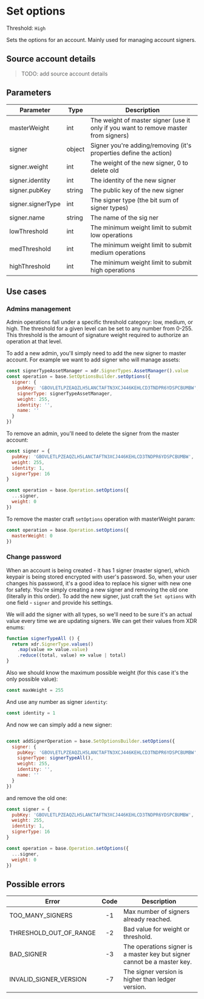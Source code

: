 # Set options  

Threshold: `High`

Sets the options for an account. Mainly used for managing account signers. 

## Source account details

> TODO: add source account details

## Parameters

| Parameter             | Type | Description        |
|-----------------------|------|--------------------|
| masterWeight          |   int      | The weight of master signer (use it only if you want to remove master from signers) |
| signer                |   object   | Signer you're adding/removing (it's properties define the action) |
| signer.weight         |   int      | The weight of the new signer, 0 to delete old |
| signer.identity       |   int      | The identity of the new signer |
| signer.pubKey         |   string   | The public key of the new signer |
| signer.signerType     |   int      | The signer type (the bit sum of signer types) |
| signer.name           |   string   | The name of the sig ner |
| lowThreshold          |   int      | The minimum weight limit to submit low operations |
| medThreshold          |   int      | The minimum weight limit to submit medium operations |
| highThreshold         |   int      | The minimum weight limit to submit high operations |

## Use cases

### Admins management

Admin operations fall under a specific threshold category: low, medium, or high. The threshold for a given level 
can be set to any number from 0-255. This threshold is the amount of signature weight required to authorize an operation at 
that level.

To add a new admin, you'll simply need to add the new signer to master account. For example we want to add signer who will
manage assets:

```javascript
const signerTypeAssetManager = xdr.SignerTypes.AssetManager().value
const operation = base.SetOptionsBuilder.setOptions({
  signer: {
    pubKey: 'GBOVLETLPZEAQZLH5LANCTAFTN3XCJ446KEHLCD3TNDPR6YDSPCBUMBW',
    signerType: signerTypeAssetManager,
    weight: 255,
    identity: '',
    name: ''
  }
})
```

To remove an admin, you'll need to delete the signer from the master account:

```javascript
const signer = {
  pubKey: 'GBOVLETLPZEAQZLH5LANCTAFTN3XCJ446KEHLCD3TNDPR6YDSPCBUMBW',
  weight: 255,
  identity: 1,
  signerType: 16
}

const operation = base.Operation.setOptions({
  ...signer,
  weight: 0
})
```

To remove the master craft `setOptions` operation with masterWeight param:
```javascript
const operation = base.Operation.setOptions({
  masterWeight: 0
})
```

###  Change password

When an account is being created - it has 1 signer (master signer), which keypair is being stored encrypted with user's
password. So, when your user changes his password, it's a good idea to replace his signer with new one for safety.
You're simply creating a new signer and removing the old one (literally in this order). To add the new signer, just 
craft the `Set options` with one field - `signer` and provide his settings.

We will add the signer with all types, so we'll need to be sure it's an actual value every time we are updating signers.
We can get their values from XDR enums:

```javascript
function signerTypeAll () {
  return xdr.SignerType.values()
    .map(value => value.value)
    .reduce((total, value) => value | total)
}
```

Also we should know the maximum possible weight (for this case it's the only possible value):

```javascript
const maxWeight = 255
```

And use any number as signer `identity`:

```javascript
const identity = 1
```

And now we can simply add a new signer:

```javascript

const addSignerOperation = base.SetOptionsBuilder.setOptions({
  signer: {
    pubKey: 'GBOVLETLPZEAQZLH5LANCTAFTN3XCJ446KEHLCD3TNDPR6YDSPCBUMBW',
    signerType: signerTypeAll(),
    weight: 255,
    identity: '',
    name: ''
  }
})
```
and remove the old one:

```javascript
const signer = {
  pubKey: 'GBOVLETLPZEAQZLH5LANCTAFTN3XCJ446KEHLCD3TNDPR6YDSPCBUMBW',
  weight: 255,
  identity: 1,
  signerType: 16
}

const operation = base.Operation.setOptions({
  ...signer,
  weight: 0
})
```

## Possible errors

| Error                       | Code | Description                                                                               |
|-----------------------------|:----:|--------------------------------------------------------------------------|
| TOO_MANY_SIGNERS	          | -1   | Max number of signers already reached.
| THRESHOLD_OUT_OF_RANGE	  | -2   | Bad value for weight or threshold.
| BAD_SIGNER	              | -3   | The operations signer is a master key but signer cannot be a master key.
| INVALID_SIGNER_VERSION	  | -7   | The signer version is higher than ledger version.


	
	
	
	